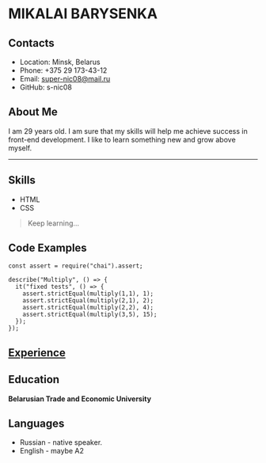 # MIKALAI BARYSENKA

## Contacts

+ Location: Minsk, Belarus
+ Phone: +375 29 173-43-12
+ Email: super-nic08@mail.ru
+ GitHub: s-nic08

## About Me

I am 29 years old. I am sure that my skills will help me achieve success in front-end development.
I like to learn something new and grow above myself.

*****************************************************************************************************
## Skills

+ HTML
+ CSS
> Keep learning…

## Code Examples

```
const assert = require("chai").assert;

describe("Multiply", () => {
  it("fixed tests", () => {
    assert.strictEqual(multiply(1,1), 1);
    assert.strictEqual(multiply(2,1), 2);
    assert.strictEqual(multiply(2,2), 4);
    assert.strictEqual(multiply(3,5), 15);   
  });
});
```
## [Experience](https://s-nic08.github.io/rsschool-cv/)

## Education
**Belarusian Trade and Economic University**

## Languages
+ Russian - native speaker.
+ English - maybe A2 
